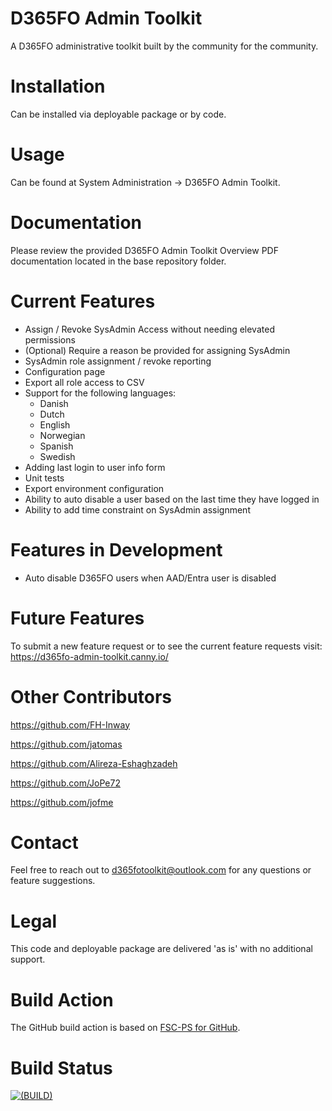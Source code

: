 # D365FO Admin Toolkit
 A D365FO administrative toolkit built by the community for the community.

# Installation
Can be installed via deployable package or by code.

# Usage
Can be found at System Administration -> D365FO Admin Toolkit.

# Documentation
Please review the provided D365FO Admin Toolkit Overview PDF documentation located in the base repository folder.

# Current Features
- Assign / Revoke SysAdmin Access without needing elevated permissions
- (Optional) Require a reason be provided for assigning SysAdmin
- SysAdmin role assignment / revoke reporting
- Configuration page
- Export all role access to CSV
- Support for the following languages:
  - Danish
  - Dutch
  - English
  - Norwegian
  - Spanish
  - Swedish
- Adding last login to user info form
- Unit tests
- Export environment configuration
- Ability to auto disable a user based on the last time they have logged in
- Ability to add time constraint on SysAdmin assignment
  
# Features in Development
- Auto disable D365FO users when AAD/Entra user is disabled

# Future Features
To submit a new feature request or to see the current feature requests visit: https://d365fo-admin-toolkit.canny.io/

# Other Contributors
https://github.com/FH-Inway

https://github.com/jatomas

https://github.com/Alireza-Eshaghzadeh

https://github.com/JoPe72

https://github.com/jofme

# Contact
Feel free to reach out to d365fotoolkit@outlook.com for any questions or feature suggestions.

# Legal
This code and deployable package are delivered 'as is' with no additional support.

# Build Action
The GitHub build action is based on [FSC-PS for GitHub](https://github.com/ciellosinc/FSC-PS).

# Build Status
[![(BUILD)](../../actions/workflows/build.yml/badge.svg)](../../actions/workflows/build.yml)
